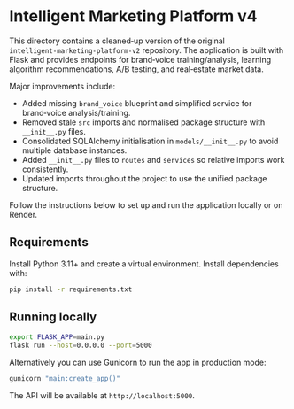 # Intelligent Marketing Platform v4

This directory contains a cleaned‑up version of the original `intelligent‑marketing‑platform‑v2` repository.  The application is built with Flask and provides endpoints for brand‑voice training/analysis, learning algorithm recommendations, A/B testing, and real‑estate market data.

Major improvements include:

* Added missing `brand_voice` blueprint and simplified service for brand‑voice analysis/training.
* Removed stale `src` imports and normalised package structure with `__init__.py` files.
* Consolidated SQLAlchemy initialisation in `models/__init__.py` to avoid multiple database instances.
* Added `__init__.py` files to `routes` and `services` so relative imports work consistently.
* Updated imports throughout the project to use the unified package structure.

Follow the instructions below to set up and run the application locally or on Render.

## Requirements

Install Python 3.11+ and create a virtual environment.  Install dependencies with:

```bash
pip install -r requirements.txt
```

## Running locally

```bash
export FLASK_APP=main.py
flask run --host=0.0.0.0 --port=5000
```

Alternatively you can use Gunicorn to run the app in production mode:

```bash
gunicorn "main:create_app()"
```

The API will be available at `http://localhost:5000`.
